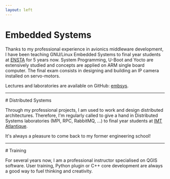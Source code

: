 ```yaml
---
layout: left
---
```


# Embedded Systems

Thanks to my professional experience in avionics middleware development,
I have been teaching GNU/Linux Embedded Systems to final year
students at <a href="https://www.ensta-bretagne.fr/en">ENSTA</a>
for 5 years now. System Programming, U-Boot and Yocto are extensively studied
and concepts are applied on ARM single board computer. The final exam
consists in designing and building an IP camera installed on servo-motors.

Lectures and laboratories are available on GitHub:
<a href="http://github.com/pblottiere/embsys">embsys</a>.

<hr/>
# Distributed Systems

Through my professional projects, I am used to work and design distributed
architectures. Therefore, I'm regularly called to give a hand in Distributed Systems
laboratories (MPI, RPC, RabbitMQ, ...) to final year students at
<a href="https://www.imt-atlantique.fr/en">IMT Atlantique</a>.

It's always a pleasure to come back to my former engineering school!

<hr/>
# Training

For several years now, I am a professional instructor specialised on QGIS
software.  User training, Python plugin or C++ core development are always a
good way to fuel thinking and creativity.
